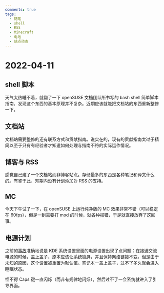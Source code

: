 ```yaml
---
comments: true
tags:
  - 随笔
  - shell
  - RSS
  - Minecraft
  - 电池
  - 站点动态
---
```


# 2022-04-11

## shell 脚本

天气太热睡不着，就翻了一下 openSUSE 文档团队所书写的 bash shell 简单脚本指南，发现这个东西的基本原理并不复杂。近期应该就能把文档站的东西重新整修一下。

## 文档站

文档站需要整修的还有联系方式和贡献指南。说实在的，现有的贡献指南太过于精简以至于只有有经验者才知道如何处理与指南不符的实际运作情况。

## 博客与 RSS

感觉自己建了一个文档站而非博客站点。存储最多的东西是各种笔记和译文什么的。有鉴于此，短期内没有计划添加对 RSS 的支持。

## MC

今天下午试了一下，在 openSUSE 上运行纯净版的 MC 效果非常不错（可以稳定在 60fps），但是一到需要打 mod 的时候，就各种报错，于是就直接放弃了这回事。

## 电源计划

之前的[事故](./2022-04-01.md)准确地说是 KDE 系统设置里面的电源设置出现了点问题：在接通交流电源的时候，盖上盖子，原本应该让系统锁屏，并且保持网络链接不变。但是由于未知的原因，这个设置被重置为默认值。笔记本一盖上盖子，过不了多久就会进入睡眠状态。

怪不得 Caps 键一直闪烁（而非有规律地闪烁），然后过不了一会系统就进入了引导界面。